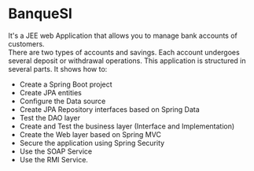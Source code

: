 # BanqueSI

It's a JEE web Application that allows you to manage bank accounts of customers.  
There are two types of accounts and savings. 
Each account undergoes several deposit or withdrawal operations. 
This application is structured in several parts. 
It shows how to: 
  - Create a Spring Boot project 
  - Create JPA entities 
  - Configure the Data source 
  - Create JPA Repository interfaces based on Spring Data 
  - Test the DAO layer 
  - Create and Test the business layer (Interface and Implementation) 
  - Create the Web layer based on Spring MVC 
  - Secure the application using Spring Security
  - Use the SOAP Service 
  - Use the RMI Service.
